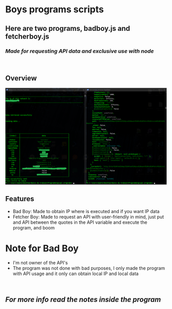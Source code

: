 # **Boys programs scripts**
## **Here are two programs, badboy.js and fetcherboy.js**
### *Made for requesting API data and exclusive use with node*

<br>

## **Overview**
![screenshot](./screenshot.png)

## **Features**
* Bad Boy: Made to obtain IP where is executed and if you want IP data
* Fetcher Boy: Made to request an API with user-friendly in mind, just put and API between the quotes in the API variable and execute the program, and boom

# **Note for Bad Boy**
* I'm not owner of the API's
* The program was not done with bad purposes, I only made the program with API usage and it only can obtain local IP and local data

<br>

## *For more info read the notes inside the program*
